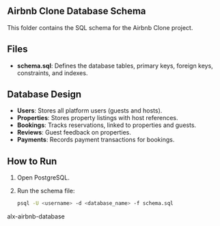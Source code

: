 ## Airbnb Clone Database Schema

This folder contains the SQL schema for the Airbnb Clone project.

## Files
- **schema.sql**: Defines the database tables, primary keys, foreign keys, constraints, and indexes.

## Database Design
- **Users**: Stores all platform users (guests and hosts).
- **Properties**: Stores property listings with host references.
- **Bookings**: Tracks reservations, linked to properties and guests.
- **Reviews**: Guest feedback on properties.
- **Payments**: Records payment transactions for bookings.

## How to Run
1. Open PostgreSQL.
2. Run the schema file:

   ```bash
   psql -U <username> -d <database_name> -f schema.sql
 alx-airbnb-database
